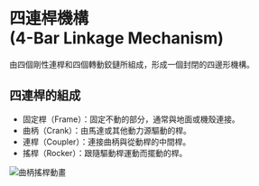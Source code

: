 # 四連桿機構<br />(4-Bar Linkage Mechanism)

由四個剛性連桿和四個轉動鉸鏈所組成，形成一個封閉的四邊形機構。

## 四連桿的組成

- 固定桿（Frame）：固定不動的部分，通常與地面或機殼連接。
- 曲柄（Crank）：由馬達或其他動力源驅動的桿。
- 連桿（Coupler）：連接曲柄與從動桿的中間桿。
- 搖桿（Rocker）：跟隨驅動桿運動而擺動的桿。

![曲柄搖桿動畫](/images/linkage/曲柄搖桿動畫.gif)
